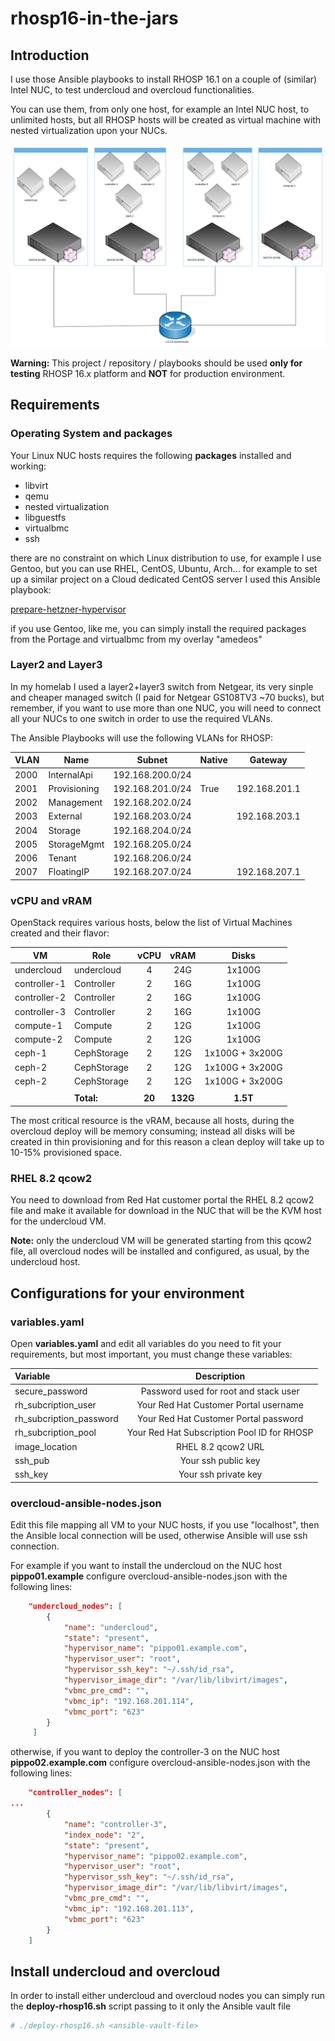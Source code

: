 rhosp16-in-the-jars
=====================
Introduction
------------
I use those Ansible playbooks to install RHOSP 16.1 on a couple of (similar) Intel NUC, to test undercloud and overcloud functionalities.

You can use them, from only one host, for example an Intel NUC host, to unlimited hosts, but all RHOSP hosts will be created as virtual machine with nested virtualization upon your NUCs.

![architecture](graph/graph.png)

**Warning:** This project / repository / playbooks should be used **only for testing** RHOSP 16.x platform and **NOT** for production environment.

Requirements
------------
### Operating System and packages
Your Linux NUC hosts requires the following **packages** installed and working:

- libvirt
- qemu
- nested virtualization
- libguestfs
- virtualbmc
- ssh

there are no constraint on which Linux distribution to use, for example I use Gentoo, but you can use RHEL, CentOS, Ubuntu, Arch... for example to set up a similar project on a Cloud dedicated CentOS server I used this Ansible playbook:

[prepare-hetzner-hypervisor](https://github.com/amedeos/rhosp-lab-amedeos/blob/master/prepare-hetzner-hyperivsor.yaml)

if you use Gentoo, like me, you can simply install the required packages from the Portage and virtualbmc from my overlay "amedeos"

### Layer2 and Layer3
In my homelab I used a layer2+layer3 switch from Netgear, its very sinple and cheaper managed switch (I paid for Netgear GS108TV3 ~70 bucks), but remember, if you want to use more than one NUC, you will need to connect all your NUCs to one switch in order to use the required VLANs.

The Ansible Playbooks will use the following VLANs for RHOSP:

| VLAN | Name | Subnet | Native | Gateway |
| ---- | ---- | ------ | ------ | ------- |
| 2000 | InternalApi | 192.168.200.0/24 | |
| 2001 | Provisioning | 192.168.201.0/24 | True | 192.168.201.1 |
| 2002 | Management | 192.168.202.0/24 | | |
| 2003 | External | 192.168.203.0/24 | | 192.168.203.1 |
| 2004 | Storage | 192.168.204.0/24 | | |
| 2005 | StorageMgmt | 192.168.205.0/24 | |
| 2006 | Tenant | 192.168.206.0/24 | |
| 2007 | FloatingIP | 192.168.207.0/24 | | 192.168.207.1 |

### vCPU and vRAM
OpenStack requires various hosts, below the list of Virtual Machines created and their flavor:

| VM | Role | vCPU | vRAM | Disks |
| -- | ---- | :----: | :----: | :-----: |
| undercloud | undercloud | 4 | 24G | 1x100G |
| controller-1 | Controller | 2 | 16G | 1x100G |
| controller-2 | Controller | 2 | 16G | 1x100G |
| controller-3 | Controller | 2 | 16G | 1x100G |
| compute-1 | Compute | 2 | 12G | 1x100G |
| compute-2 | Compute | 2 | 12G | 1x100G |
| ceph-1 | CephStorage | 2 | 12G | 1x100G + 3x200G |
| ceph-2 | CephStorage | 2 | 12G | 1x100G + 3x200G |
| ceph-2 | CephStorage | 2 | 12G | 1x100G + 3x200G |
| | | | | |
| | **Total:** | **20** | **132G** | **1.5T** |

The most critical resource is the vRAM, because all hosts, during the overcloud deploy will be memory consuming; instead all disks will be created in thin provisioning and for this reason a clean deploy will take up to 10-15% provisioned space.

### RHEL 8.2 qcow2
You need to download from Red Hat customer portal the RHEL 8.2 qcow2 file and make it available for download in the NUC that will be the KVM host for the undercloud VM.

**Note:** only the undercloud VM will be generated starting from this qcow2 file, all overcloud nodes will be installed and configured, as usual, by the undercloud host.

Configurations for your environment
-----------------------------------
### variables.yaml
Open **variables.yaml** and edit all variables do you need to fit your requirements, but most important, you must change these variables:

| Variable | Description |
| :------- | :---------: |
| secure_password | Password used for root and stack user |
| rh_subcription_user | Your Red Hat Customer Portal username |
| rh_subcription_password | Your Red Hat Customer Portal password |
| rh_subcription_pool | Your Red Hat Subscription Pool ID for RHOSP |
| image_location | RHEL 8.2 qcow2 URL |
| ssh_pub | Your ssh public key |
| ssh_key | Your ssh private key |

### overcloud-ansible-nodes.json
Edit this file mapping all VM to your NUC hosts, if you use "localhost", then the Ansible local connection will be used, otherwise Ansible will use ssh connection.

For example if you want to install the undercloud on the NUC host **pippo01.example** configure overcloud-ansible-nodes.json with the following lines:

```json
    "undercloud_nodes": [
        {
            "name": "undercloud",
            "state": "present",
            "hypervisor_name": "pippo01.example.com",
            "hypervisor_user": "root",
            "hypervisor_ssh_key": "~/.ssh/id_rsa",
            "hypervisor_image_dir": "/var/lib/libvirt/images",
            "vbmc_pre_cmd": "",
            "vbmc_ip": "192.168.201.114",
            "vbmc_port": "623"
        }
     ]
```

otherwise, if you want to deploy the controller-3 on the NUC host **pippo02.example.com** configure overcloud-ansible-nodes.json with the following lines:

```json
    "controller_nodes": [
...
        {
            "name": "controller-3",
            "index_node": "2",
            "state": "present",
            "hypervisor_name": "pippo02.example.com",
            "hypervisor_user": "root",
            "hypervisor_ssh_key": "~/.ssh/id_rsa",
            "hypervisor_image_dir": "/var/lib/libvirt/images",
            "vbmc_pre_cmd": "",
            "vbmc_ip": "192.168.201.113",
            "vbmc_port": "623"
        }
    ]
```

Install undercloud and overcloud
--------------------------------
In order to install either undercloud and overcloud nodes you can simply run the **deploy-rhosp16.sh** script passing to it only the Ansible vault file

```bash
# ./deploy-rhosp16.sh <ansible-vault-file>
```









